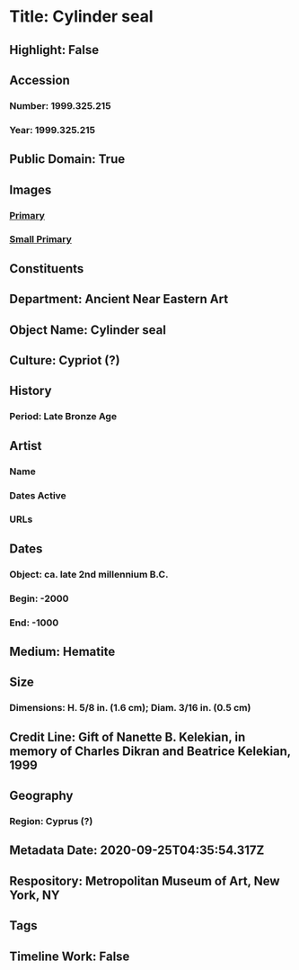 # Title: Cylinder seal
## Highlight: False
## Accession
### Number: 1999.325.215
### Year: 1999.325.215
## Public Domain: True
## Images
### [Primary](https://images.metmuseum.org/CRDImages/an/original/1999,325,215.jpg)
### [Small Primary](https://images.metmuseum.org/CRDImages/an/web-large/1999,325,215.jpg)
## Constituents
## Department: Ancient Near Eastern Art
## Object Name: Cylinder seal
## Culture: Cypriot (?)
## History
### Period: Late Bronze Age
## Artist
### Name
### Dates Active
### URLs
## Dates
### Object: ca. late 2nd millennium B.C.
### Begin: -2000
### End: -1000
## Medium: Hematite
## Size
### Dimensions: H.  5/8 in. (1.6 cm);  Diam.  3/16 in. (0.5 cm)
## Credit Line: Gift of Nanette B. Kelekian, in memory of Charles Dikran and Beatrice Kelekian, 1999
## Geography
### Region: Cyprus (?)
## Metadata Date: 2020-09-25T04:35:54.317Z
## Respository: Metropolitan Museum of Art, New York, NY
## Tags
## Timeline Work: False